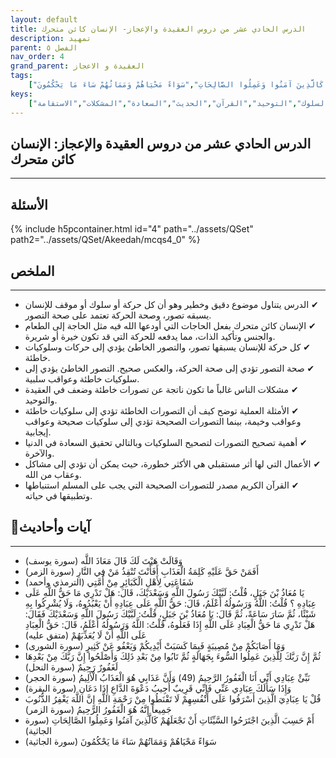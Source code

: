 ```yaml
---
layout: default
title: الدرس الحادي عشر من دروس العقيدة والإعجاز- الإنسان كائن متحرك
description: تمهيد 
parent: الفصل ٥
nav_order: 4
grand_parent: العقيدة و الاعجاز
tags: 
    ["وَقَالَتْ هَيْتَ لَكَ قَالَ مَعَاذَ اللَّه","أَفَمَنْ حَقَّ عَلَيْهِ كَلِمَةُ الْعَذَابِ أَفَأَنْتَ تُنْقِذُ مَنْ فِي النَّارِ","شَفَاعَتِي لِأَهْلِ الْكَبَائِرِ مِنْ أُمَّتِي","يَا مُعَاذُ بْنَ جَبَلٍ، قُلْتُ: لَبَّيْكَ رَسُولَ اللَّهِ وَسَعْدَيْكَ، قَالَ: هَلْ تَدْرِي مَا حَقُّ اللَّهِ عَلَى عِبَادِهِ ؟ قُلْتُ: اللَّهُ وَرَسُولُهُ أَعْلَمُ، قَالَ: حَقُّ اللَّهِ عَلَى عِبَادِهِ أَنْ يَعْبُدُوهُ، وَلَا يُشْرِكُوا بِهِ شَيْئًا، ثُمَّ سَارَ سَاعَةً، ثُمَّ قَالَ: يَا مُعَاذُ بْنَ جَبَلٍ، قُلْتُ: لَبَّيْكَ رَسُولَ اللَّهِ وَسَعْدَيْكَ فَقَالَ: هَلْ تَدْرِي مَا حَقُّ الْعِبَادِ عَلَى اللَّهِ إِذَا فَعَلُوهُ، قُلْتُ: اللَّهُ وَرَسُولُهُ أَعْلَمُ، قَالَ: حَقُّ الْعِبَادِ عَلَى اللَّهِ أَنْ لَا يُعَذِّبَهُمْ","وَمَا أَصَابَكُمْ مِنْ مُصِيبَةٍ فَبِمَا كَسَبَتْ أَيْدِيكُمْ وَيَعْفُو عَنْ كَثِيرٍ","ثُمَّ إِنَّ رَبَّكَ لِلَّذِينَ عَمِلُوا السُّوءَ بِجَهَالَةٍ ثُمَّ تَابُوا مِنْ بَعْدِ ذَلِكَ وَأَصْلَحُوا إِنَّ رَبَّكَ مِنْ بَعْدِهَا لَغَفُورٌ رَحِيمٌ","نَبِّئْ عِبَادِي أَنِّي أَنَا الْغَفُورُ الرَّحِيمُ (49) وَأَنَّ عَذَابِي هُوَ الْعَذَابُ الْأَلِيمُ","وَإِذَا سَأَلَكَ عِبَادِي عَنِّي فَإِنِّي قَرِيبٌ أُجِيبُ دَعْوَةَ الدَّاعِ إِذَا دَعَانِ","قُلْ يَا عِبَادِيَ الَّذِينَ أَسْرَفُوا عَلَى أَنْفُسِهِمْ لَا تَقْنَطُوا مِنْ رَحْمَةِ اللَّهِ إِنَّ اللَّهَ يَغْفِرُ الذُّنُوبَ جَمِيعاً إِنَّهُ هُوَ الْغَفُورُ الرَّحِيمُ","أَمْ حَسِبَ الَّذِينَ اجْتَرَحُوا السَّيِّئَاتِ أَنْ نَجْعَلَهُمْ كَالَّذِينَ آمَنُوا وَعَمِلُوا الصَّالِحَاتِ","سَوَاءً مَحْيَاهُمْ وَمَمَاتُهُمْ سَاءَ مَا يَحْكُمُونَ"]
keys:
    ["الحركة","التصور","العقيدة","السلوك","التوحيد","القرآن","الحديث","السعادة","المشكلات","الاستقامة"]
---
```

## ‏الدرس الحادي عشر من دروس العقيدة والإعجاز: الإنسان كائن متحرك
***
## الأسئلة 
{% include h5pcontainer.html id="4" path="../assets/QSet" path2="../assets/QSet/Akeedah/mcqs4_0" %}
## الملخص
***
- ‏✔ الدرس يتناول موضوع دقيق وخطير وهو أن كل حركة أو سلوك أو موقف للإنسان يسبقه تصور، وصحة الحركة تعتمد على صحة التصور. 
- ‏✔ الإنسان كائن متحرك بفعل الحاجات التي أودعها الله فيه مثل الحاجة إلى الطعام والجنس وتأكيد الذات، مما يدفعه للحركة التي قد تكون خيرة أو شريرة. 
- ‏✔ كل حركة للإنسان يسبقها تصور، والتصور الخاطئ يؤدي إلى حركات وسلوكيات خاطئة. 
- ‏✔ صحة التصور تؤدي إلى صحة الحركة، والعكس صحيح. التصور الخاطئ يؤدي إلى سلوكيات خاطئة وعواقب سلبية. 
- ‏✔ مشكلات الناس غالباً ما تكون ناتجة عن تصورات خاطئة وضعف في العقيدة والتوحيد. 
- ‏✔ الأمثلة العملية توضح كيف أن التصورات الخاطئة تؤدي إلى سلوكيات خاطئة وعواقب وخيمة، بينما التصورات الصحيحة تؤدي إلى سلوكيات صحيحة وعواقب إيجابية. 
- ‏✔ أهمية تصحيح التصورات لتصحيح السلوكيات وبالتالي تحقيق السعادة في الدنيا والآخرة. 
- ‏✔ الأعمال التي لها أثر مستقبلي هي الأكثر خطورة، حيث يمكن أن تؤدي إلى مشاكل وعقاب من الله. 
- ‏✔ القرآن الكريم مصدر للتصورات الصحيحة التي يجب على المسلم استنباطها وتطبيقها في حياته. 

## 📜آيات وأحاديث
***
- ‏وَقَالَتْ هَيْتَ لَكَ قَالَ مَعَاذَ اللَّه (سورة يوسف)
- ‏أَفَمَنْ حَقَّ عَلَيْهِ كَلِمَةُ الْعَذَابِ أَفَأَنْتَ تُنْقِذُ مَنْ فِي النَّارِ (سورة الزمر)
- ‏شَفَاعَتِي لِأَهْلِ الْكَبَائِرِ مِنْ أُمَّتِي (الترمذي وأحمد)
- ‏يَا مُعَاذُ بْنَ جَبَلٍ، قُلْتُ: لَبَّيْكَ رَسُولَ اللَّهِ وَسَعْدَيْكَ، قَالَ: هَلْ تَدْرِي مَا حَقُّ اللَّهِ عَلَى عِبَادِهِ ؟ قُلْتُ: اللَّهُ وَرَسُولُهُ أَعْلَمُ، قَالَ: حَقُّ اللَّهِ عَلَى عِبَادِهِ أَنْ يَعْبُدُوهُ، وَلَا يُشْرِكُوا بِهِ شَيْئًا، ثُمَّ سَارَ سَاعَةً، ثُمَّ قَالَ: يَا مُعَاذُ بْنَ جَبَلٍ، قُلْتُ: لَبَّيْكَ رَسُولَ اللَّهِ وَسَعْدَيْكَ فَقَالَ: هَلْ تَدْرِي مَا حَقُّ الْعِبَادِ عَلَى اللَّهِ إِذَا فَعَلُوهُ، قُلْتُ: اللَّهُ وَرَسُولُهُ أَعْلَمُ، قَالَ: حَقُّ الْعِبَادِ عَلَى اللَّهِ أَنْ لَا يُعَذِّبَهُمْ (متفق عليه)
- ‏وَمَا أَصَابَكُمْ مِنْ مُصِيبَةٍ فَبِمَا كَسَبَتْ أَيْدِيكُمْ وَيَعْفُو عَنْ كَثِيرٍ (سورة الشورى)
- ‏ثُمَّ إِنَّ رَبَّكَ لِلَّذِينَ عَمِلُوا السُّوءَ بِجَهَالَةٍ ثُمَّ تَابُوا مِنْ بَعْدِ ذَلِكَ وَأَصْلَحُوا إِنَّ رَبَّكَ مِنْ بَعْدِهَا لَغَفُورٌ رَحِيمٌ (سورة النحل)
- ‏نَبِّئْ عِبَادِي أَنِّي أَنَا الْغَفُورُ الرَّحِيمُ (49) وَأَنَّ عَذَابِي هُوَ الْعَذَابُ الْأَلِيمُ (سورة الحجر)
- ‏وَإِذَا سَأَلَكَ عِبَادِي عَنِّي فَإِنِّي قَرِيبٌ أُجِيبُ دَعْوَةَ الدَّاعِ إِذَا دَعَانِ (سورة البقرة)
- ‏قُلْ يَا عِبَادِيَ الَّذِينَ أَسْرَفُوا عَلَى أَنْفُسِهِمْ لَا تَقْنَطُوا مِنْ رَحْمَةِ اللَّهِ إِنَّ اللَّهَ يَغْفِرُ الذُّنُوبَ جَمِيعاً إِنَّهُ هُوَ الْغَفُورُ الرَّحِيمُ (سورة الزمر)
- ‏أَمْ حَسِبَ الَّذِينَ اجْتَرَحُوا السَّيِّئَاتِ أَنْ نَجْعَلَهُمْ كَالَّذِينَ آمَنُوا وَعَمِلُوا الصَّالِحَاتِ (سورة الجاثية)
- ‏سَوَاءً مَحْيَاهُمْ وَمَمَاتُهُمْ سَاءَ مَا يَحْكُمُونَ (سورة الجاثية)

